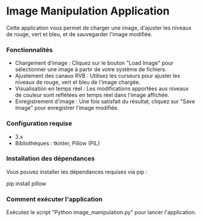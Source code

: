 # Image Manipulation Application
Cette application vous permet de charger une image, d'ajuster les niveaux de rouge, vert et bleu, et de sauvegarder l'image modifiée.

### Fonctionnalités
* Chargement d'image : Cliquez sur le bouton "Load Image" pour sélectionner une image à partir de votre système de fichiers.
* Ajustement des canaux RVB : Utilisez les curseurs pour ajuster les niveaux de rouge, vert et bleu de l'image chargée.
* Visualisation en temps réel : Les modifications apportées aux niveaux de couleur sont reflétées en temps réel dans l'image affichée.
* Enregistrement d'image : Une fois satisfait du résultat, cliquez sur "Save Image" pour enregistrer l'image modifiée.
### Configuration requise
*  3.x
* Bibliothèques : tkinter, Pillow (PIL)
### Installation des dépendances
Vous pouvez installer les dépendances requises via pip :

pip install pillow
### Comment exécuter l'application
Exécutez le script "Python image_manipulation.py" pour lancer l'application.


